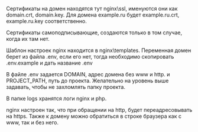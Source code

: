 Сертификаты на домен находятся тут nginx\ssl, именуются они как domain.crt, domain.key.
Для домена example.ru будет example.ru.crt, example.ru.key соответственно.

Сертификаты самоподписывающие, создаются только в том случае, когда их там нет.

Шаблон настроек nginx находится в nginx\templates.
Переменная домен берет из файла .env, если его нет, тогда
необходимо скопировать .env.example и дать название .env

В файле .env задается DOMAIN, адрес домена без www и http.
и PROJECT_PATH, путь до проекта. Желательно на уровень выше задавать, чтобы не захломлять папку проекта.

В папке logs хранятся логи nginx и php.

nginx настроен так, что при обращении на http, будет переадресовывать на https.
Также к домену можно обратиться в строке браузера как с www, так и без него.